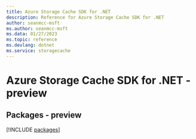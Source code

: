 ```yaml
---
title: Azure Storage Cache SDK for .NET
description: Reference for Azure Storage Cache SDK for .NET
author: seanmcc-msft
ms.author: seanmcc-msft
ms.data: 01/27/2023
ms.topic: reference
ms.devlang: dotnet
ms.service: storagecache
---
```

# Azure Storage Cache SDK for .NET - preview
## Packages - preview
[!INCLUDE [packages](storage-cache-index.md)]